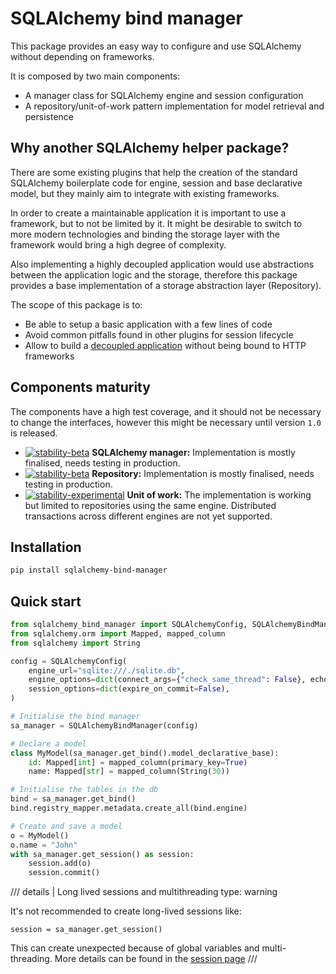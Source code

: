 # SQLAlchemy bind manager

This package provides an easy way to configure and use SQLAlchemy without
depending on frameworks.

It is composed by two main components:

* A manager class for SQLAlchemy engine and session configuration
* A repository/unit-of-work pattern implementation for model retrieval and persistence

## Why another SQLAlchemy helper package?

There are some existing plugins that help the creation of the standard SQLAlchemy boilerplate
code for engine, session and base declarative model, but they mainly aim to integrate
with existing frameworks.

In order to create a maintainable application it is important to use a framework, but to
not be limited by it. It might be desirable to switch to more modern technologies
and binding the storage layer with the framework would bring a high degree of complexity.

Also implementing a highly decoupled application would use abstractions between the application 
logic and the storage, therefore this package provides a base implementation of a storage
abstraction layer (Repository).

The scope of this package is to:

* Be able to setup a basic application with a few lines of code
* Avoid common pitfalls found in other plugins for session lifecycle
* Allow to build a [decoupled application](https://github.com/febus982/bootstrap-python-fastapi) without being bound to HTTP frameworks

## Components maturity

The components have a high test coverage, and it should not be necessary to change the interfaces,
however this might be necessary until version `1.0` is released.

[//]: # (https://github.com/mkenney/software-guides/blob/master/STABILITY-BADGES.md)
* [![stability-beta](https://img.shields.io/badge/stability-beta-33bbff.svg)](https://github.com/mkenney/software-guides/blob/master/STABILITY-BADGES.md#beta) **SQLAlchemy manager:** Implementation is mostly finalised, needs testing in production.
* [![stability-beta](https://img.shields.io/badge/stability-beta-33bbff.svg)](https://github.com/mkenney/software-guides/blob/master/STABILITY-BADGES.md#beta) **Repository:** Implementation is mostly finalised, needs testing in production.
* [![stability-experimental](https://img.shields.io/badge/stability-experimental-orange.svg)](https://github.com/mkenney/software-guides/blob/master/STABILITY-BADGES.md#experimental) **Unit of work:** The implementation is working but limited to repositories using the same engine. Distributed transactions across different engines are not yet supported.

## Installation

```bash
pip install sqlalchemy-bind-manager
```

## Quick start

```python
from sqlalchemy_bind_manager import SQLAlchemyConfig, SQLAlchemyBindManager
from sqlalchemy.orm import Mapped, mapped_column
from sqlalchemy import String

config = SQLAlchemyConfig(
    engine_url="sqlite:///./sqlite.db",
    engine_options=dict(connect_args={"check_same_thread": False}, echo=True),
    session_options=dict(expire_on_commit=False),
)

# Initialise the bind manager
sa_manager = SQLAlchemyBindManager(config)

# Declare a model
class MyModel(sa_manager.get_bind().model_declarative_base):
    id: Mapped[int] = mapped_column(primary_key=True)
    name: Mapped[str] = mapped_column(String(30))

# Initialise the tables in the db
bind = sa_manager.get_bind()
bind.registry_mapper.metadata.create_all(bind.engine)

# Create and save a model
o = MyModel()
o.name = "John"
with sa_manager.get_session() as session:
    session.add(o)
    session.commit()
```

/// details | Long lived sessions and multithreading
    type: warning

It's not recommended to create long-lived sessions like:

```
session = sa_manager.get_session()
```

This can create unexpected because of global variables and multi-threading.
More details can be found in the [session page](manager/session/#note-on-multithreaded-applications)
///
